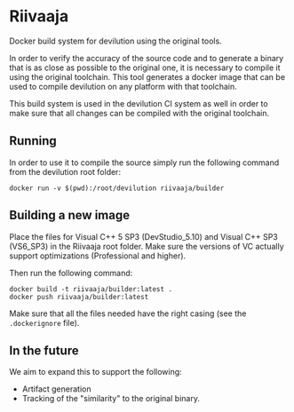 # Riivaaja

Docker build system for devilution using the original tools.

In order to verify the accuracy of the source code and to generate a binary that is as close as possible to the original one, it is necessary to compile it using the original toolchain. This tool generates a docker image that can be used to compile devilution on any platform with that toolchain.

This build system is used in the devilution CI system as well in order to make sure that all changes can be compiled with the original toolchain.

## Running

In order to use it to compile the source simply run the following command from the devilution root folder:

```plain
docker run -v $(pwd):/root/devilution riivaaja/builder
```

## Building a new image

Place the files for Visual C++ 5 SP3 (DevStudio_5.10) and Visual C++ SP3 (VS6_SP3) in the Riivaaja root folder. Make sure the versions of VC actually support optimizations (Professional and higher).

Then run the following command:

```plain
docker build -t riivaaja/builder:latest .
docker push riivaaja/builder:latest
```

Make sure that all the files needed have the right casing (see the `.dockerignore` file).

## In the future

We aim to expand this to support the following:

- Artifact generation
- Tracking of the "similarity" to the original binary.